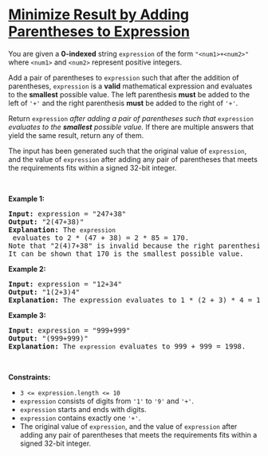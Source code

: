 # [Minimize Result by Adding Parentheses to Expression](https://leetcode.com/problems/minimize-result-by-adding-parentheses-to-expression/)

<div class="_1l1MA" data-track-load="qd_description_content"><p>You are given a <strong>0-indexed</strong> string <code>expression</code> of the form <code>"&lt;num1&gt;+&lt;num2&gt;"</code> where <code>&lt;num1&gt;</code> and <code>&lt;num2&gt;</code> represent positive integers.</p>

<p>Add a pair of parentheses to <code>expression</code> such that after the addition of parentheses, <code>expression</code> is a <strong>valid</strong> mathematical expression and evaluates to the <strong>smallest</strong> possible value. The left parenthesis <strong>must</strong> be added to the left of <code>'+'</code> and the right parenthesis <strong>must</strong> be added to the right of <code>'+'</code>.</p>

<p>Return <code>expression</code><em> after adding a pair of parentheses such that </em><code>expression</code><em> evaluates to the <strong>smallest</strong> possible value.</em> If there are multiple answers that yield the same result, return any of them.</p>

<p>The input has been generated such that the original value of <code>expression</code>, and the value of <code>expression</code> after adding any pair of parentheses that meets the requirements fits within a signed 32-bit integer.</p>

<p>&nbsp;</p>
<p><strong class="example">Example 1:</strong></p>

<pre><strong>Input:</strong> expression = "247+38"
<strong>Output:</strong> "2(47+38)"
<strong>Explanation:</strong> The <code>expression</code> evaluates to 2 * (47 + 38) = 2 * 85 = 170.
Note that "2(4)7+38" is invalid because the right parenthesis must be to the right of the <code>'+'</code>.
It can be shown that 170 is the smallest possible value.
</pre>

<p><strong class="example">Example 2:</strong></p>

<pre><strong>Input:</strong> expression = "12+34"
<strong>Output:</strong> "1(2+3)4"
<strong>Explanation:</strong> The expression evaluates to 1 * (2 + 3) * 4 = 1 * 5 * 4 = 20.
</pre>

<p><strong class="example">Example 3:</strong></p>

<pre><strong>Input:</strong> expression = "999+999"
<strong>Output:</strong> "(999+999)"
<strong>Explanation:</strong> The <code>expression</code> evaluates to 999 + 999 = 1998.
</pre>

<p>&nbsp;</p>
<p><strong>Constraints:</strong></p>

<ul>
	<li><code>3 &lt;= expression.length &lt;= 10</code></li>
	<li><code>expression</code> consists of digits from <code>'1'</code> to <code>'9'</code> and <code>'+'</code>.</li>
	<li><code>expression</code> starts and ends with digits.</li>
	<li><code>expression</code> contains exactly one <code>'+'</code>.</li>
	<li>The original value of <code>expression</code>, and the value of <code>expression</code> after adding any pair of parentheses that meets the requirements fits within a signed 32-bit integer.</li>
</ul>
</div>
